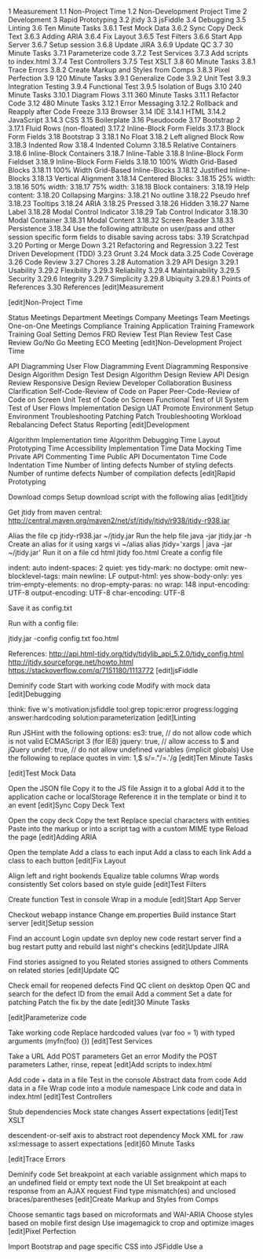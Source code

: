 1 Measurement
1.1 Non-Project Time
1.2 Non-Development Project Time
2 Development
3 Rapid Prototyping
3.2 jtidy
3.3 jsFiddle
3.4 Debugging
3.5 Linting
3.6 Ten Minute Tasks
3.6.1 Test Mock Data
3.6.2 Sync Copy Deck Text
3.6.3 Adding ARIA
3.6.4 Fix Layout
3.6.5 Test Filters
3.6.6 Start App Server
3.6.7 Setup session
3.6.8 Update JIRA
3.6.9 Update QC
3.7 30 Minute Tasks
3.7.1 Parameterize code
3.7.2 Test Services
3.7.3 Add scripts to index.html
3.7.4 Test Controllers
3.7.5 Test XSLT
3.8 60 Minute Tasks
3.8.1 Trace Errors
3.8.2 Create Markup and Styles from Comps
3.8.3 Pixel Perfection
3.9 120 Minute Tasks
3.9.1 Generalize Code
3.9.2 Unit Test
3.9.3 Integration Testing
3.9.4 Functional Test
3.9.5 Isolation of Bugs
3.10 240 Minute Tasks
3.10.1 Diagram Flows
3.11 360 Minute Tasks
3.11.1 Refactor Code
3.12 480 Minute Tasks
3.12.1 Error Messaging
3.12.2 Rollback and Reapply after Code Freeze
3.13 Browser
3.14 IDE
3.14.1 HTML
3.14.2 JavaScript
3.14.3 CSS
3.15 Boilerplate
3.16 Pseudocode
3.17 Bootstrap 2
3.17.1 Fluid Rows (non-floated)
3.17.2 Inline-Block Form Fields
3.17.3 Block Form Fields
3.18 Bootstrap 3
3.18.1 No Float
3.18.2 Left aligned Block Row
3.18.3 Indented Row
3.18.4 Indented Column
3.18.5 Relative Containers
3.18.6 Inline-Block Containers
3.18.7 Inline-Table
3.18.8 Inline-Block Form Fieldset
3.18.9 Inline-Block Form Fields
3.18.10 100% Width Grid-Based Blocks
3.18.11 100% Width Grid-Based Inline-Blocks
3.18.12 Justified Inline-Blocks
3.18.13 Vertical Alignment
3.18.14 Centered Blocks:
3.18.15 25% width:
3.18.16 50% width:
3.18.17 75% width:
3.18.18 Block containers:
3.18.19 Help content:
3.18.20 Collapsing Margins:
3.18.21 No outline
3.18.22 Pseudo href
3.18.23 Tooltips
3.18.24 ARIA
3.18.25 Pressed
3.18.26 Hidden
3.18.27 Name Label
3.18.28 Modal Control Indicator
3.18.29 Tab Control Indicator
3.18.30 Modal Container
3.18.31 Modal Content
3.18.32 Screen Reader
3.18.33 Persistence
3.18.34 Use the following attribute on user/pass and other session specific form fields to disable saving across tabs:
3.19 Scratchpad
3.20 Porting or Merge Down
3.21 Refactoring and Regression
3.22 Test Driven Development (TDD)
3.23 Grunt
3.24 Mock data
3.25 Code Coverage
3.26 Code Review
3.27 Chores
3.28 Automation
3.29 API Design
3.29.1 Usability
3.29.2 Flexibility
3.29.3 Reliability
3.29.4 Maintainability
3.29.5 Security
3.29.6 Integrity
3.29.7 Simplicity
3.29.8 Ubiquity
3.29.8.1 Points of References
3.30 References
[edit]Measurement

[edit]Non-Project Time

Status Meetings
Department Meetings
Company Meetings
Team Meetings
One-on-One Meetings
Compliance Training
Application Training
Framework Training
Goal Setting
Demos
FRD Review
Test Plan Review
Test Case Review
Go/No Go Meeting
ECO Meeting
[edit]Non-Development Project Time

API Diagramming
User Flow Diagramming
Event Diagramming
Responsive Design
Algorithm Design
Test Design
Algorithm Design Review
API Design Review
Responsive Design Review
Developer Collaboration
Business Clarification
Self-Code-Review of Code on Paper
Peer-Code-Review of Code on Screen
Unit Test of Code on Screen
Functional Test of UI
System Test of User Flows
Implementation Design
UAT Promote
Environment Setup
Environment Troubleshooting
Patching
Patch Troubleshooting
Workload Rebalancing
Defect Status Reporting
[edit]Development

Algorithm Implementation time
Algorithm Debugging Time
Layout Prototyping Time
Accessibility Implementation Time
Data Mocking Time
Private API Commenting Time
Public API Documentaton Time
Code Indentation Time
Number of linting defects
Number of styling defects
Number of runtime defects
Number of compilation defects
[edit]Rapid Prototyping

Download comps
Setup download script with the following alias
[edit]jtidy

Get jtidy from maven central:
http://central.maven.org/maven2/net/sf/jtidy/jtidy/r938/jtidy-r938.jar

Alias the file
cp jtidy-r938.jar ~/jtidy.jar
Run the help file
java -jar jtidy.jar -h
Create an alias for it using xargs
vi ~/alias
alias jtidy='xargs | java -jar ~/jtidy.jar'
Run it on a file
cd html
jtidy foo.html
Create a config file

indent: auto
indent-spaces: 2
quiet: yes
tidy-mark: no
doctype: omit
new-blocklevel-tags: main
newline: LF
output-html: yes
show-body-only: yes
trim-empty-elements: no
drop-empty-paras: no
wrap: 148
input-encoding: UTF-8
output-encoding: UTF-8
char-encoding: UTF-8

Save it as config.txt

Run with a config file:

jtidy.jar -config config.txt foo.html


References:
http://api.html-tidy.org/tidy/tidylib_api_5.2.0/tidy_config.html
http://jtidy.sourceforge.net/howto.html
https://stackoverflow.com/q/7151180/1113772
[edit]jsFiddle

Deminify code
Start with working code
Modify with mock data
[edit]Debugging

think: five w's
motivation:jsfiddle
tool:grep
topic:error
progress:logging
answer:hardcoding
solution:parameterization
[edit]Linting

Run JSHint with the following options:
es3: true, // do not allow code which is not valid ECMAScript 3 (for IE8)
jquery: true, // allow access to $ and jQuery
undef: true, // do not allow undefined variables (implicit globals)
Use the following to replace quotes in vim:
1,$ s/=."/=.'/g
[edit]Ten Minute Tasks

[edit]Test Mock Data

Open the JSON file
Copy it to the JS file
Assign it to a global
Add it to the application cache or localStorage
Reference it in the template or bind it to an event
[edit]Sync Copy Deck Text

Open the copy deck
Copy the text
Replace special characters with entities
Paste into the markup or into a script tag with a custom MIME type
Reload the page
[edit]Adding ARIA

Open the template
Add a class to each input
Add a class to each link
Add a class to each button
[edit]Fix Layout

Align left and right bookends
Equalize table columns
Wrap words consistently
Set colors based on style guide
[edit]Test Filters

Create function
Test in console
Wrap in a module
[edit]Start App Server

Checkout webapp instance
Change em.properties
Build instance
Start server
[edit]Setup session

Find an account
Login
update svn
deploy new code
restart server
find a bug
restart putty and rebuild last night's checkins
[edit]Update JIRA

Find stories assigned to you
Related stories assigned to others
Comments on related stories
[edit]Update QC

Check email for reopened defects
Find QC client on desktop
Open QC and search for the defect ID from the email
Add a comment
Set a date for patching
Patch the fix by the date
[edit]30 Minute Tasks

[edit]Parameterize code

Take working code
Replace hardcoded values (var foo = 1) with typed arguments (myfn(foo) {})
[edit]Test Services

Take a URL
Add POST parameters
Get an error
Modify the POST parameters
Lather, rinse, repeat
[edit]Add scripts to index.html

Add code + data in a file
Test in the console
Abstract data from code
Add data in a file
Wrap code into a module namespace
Link code and data in index.html
[edit]Test Controllers

Stub dependencies
Mock state changes
Assert expectations
[edit]Test XSLT

descendent-or-self axis to abstract root dependency
Mock XML for .raw
xsl:message to assert expectations
[edit]60 Minute Tasks

[edit]Trace Errors

Deminify code
Set breakpoint at each variable assignment which maps to an undefined field or empty text node the UI
Set breakpoint at each response from an AJAX request
Find type mismatch(es) and unclosed braces/parentheses
[edit]Create Markup and Styles from Comps

Choose semantic tags based on microformats and WAI-ARIA
Choose styles based on mobile first design
Use imagemagick to crop and optimize images
[edit]Pixel Perfection

Import Bootstrap and page specific CSS into JSFiddle
Use a <style> element for the smallest screen
Use media queries for larger screens
Use generated content for elements that are large screen specific
Use a ruler and a Fibonacci sequence to keep ratios consistent
Do not use inline styles
[edit]120 Minute Tasks

[edit]Generalize Code

Move anonymous functions to named functions
Move private methods to public methods
Move private variables to arguments
Move public methods to separate files
Move private methods to utility files
Move arguments to annotated comments
Move generic markup into separate HTML files
[edit]Unit Test

Add console logs
Add script to generate tests from console logs
Use the DOM to generate mock structures, Math.random to generate mock values, and the Function constructor to generate mock globals
[edit]Integration Testing

Use curl to test exsting JSON APIs
Use node to fake new JSON APIs
Use express to transform XML to JSON or old JSON to new JSON
[edit]Functional Test

Use Bookmarklets to generate globals
Use Selenium to fake events
Use Greasemonkey to fake function calls
[edit]Isolation of Bugs

Open SIT in one browser
Open UAT in another browser
Open Developer Tool in both browsers
Open the same URL in both browsers
Perform the same form submission in both browsers
Compare the request/response for the same form submission
If the issue is in one browser, it is a database difference
If the issue is in both browsers, it is a bug on the client or server
If the issue is 100% reproducible, it is a bug on the server
If the issue is sporadic, it is an issue on the client due to asynchronous network latency
If the issue is hard to reproduce, it is a memory leak on the client or the server
[edit]240 Minute Tasks

[edit]Diagram Flows

Map events to arrows
Map handlers to boxes
Map gaps to question marks
Map data to circles
Map templates to diamonds
[edit]360 Minute Tasks

[edit]Refactor Code

Identify bad code from diffs
Separate functional changes from maintenance changes
Rewrite code to avoid bad code
[edit]480 Minute Tasks

[edit]Error Messaging

Add inline form validation
Add error toggles
Add unit tests
[edit]Rollback and Reapply after Code Freeze

Save current source file to wiki
Revert to trunk revision
Diff trunk vs wiki
Reapply necessary code
Add unit test new code
Add functional test
Split new conditional blocks into services
Add unit tests for each service
[edit]Browser

Disable same origin policy
[edit]IDE

Sync via SFTP
Setup Find/Replace regex to identify missing mock data mappings in AJAX requests
[edit]HTML

Start with prototype markup from creative team
Merge with markup from xeon-shared views directory
Replace ng-controller with a directive when sharing templates
Replace prototype data binding attributes
To clone part of a directive template:
Add an ID attribute to the element in question
Add position:absolute;z-index:-1 to the element
Proxy it via a <label> tag or the :target selector
Identify one-way and two-way bindings for optimization

Use event delegation and services rather than inline events
Add prefetching link metadata to the index.html or index.ftl
[edit]JavaScript

Start with inline events
Add stub function calls
Insert working callbacks without validation
Use the angular.mock.dump() method to dump variables
[edit]CSS

Start with existing markup and class attributes
Extend with inline styles
Decide on new class names
Convert inline styles to new class names
[edit]Boilerplate

index.html with globals
package.json with required libraries
Gruntfile.js with unminified copy tasks
karma.conf.js with _dev-site mapping of code coverage report
[edit]Pseudocode

Start with MVVM (HTML + onclick => module + directive)
Move to flow diagram
Separate UX code (templates) from business logic(events) and performance code (experiments)
[edit]Bootstrap 2

[edit] Fluid Rows (non-floated)

.row-fluid [class*="span"]
[edit] Inline-Block Form Fields

.input-append input[class*="span"]
[edit] Block Form Fields

 input[class*="span"],
 select[class*="span"],
 textarea[class*="span"],
 .uneditable-input
[edit]Bootstrap 3

[edit] No Float

.visible-xs-block.input-group.col-0
[edit] Left aligned Block Row

.row.input-group.col-0
[edit] Indented Row

.input-group.col-0
[edit] Indented Column

.col-xs-offset-1
.col-sm-offset-1
.col-md-offset-1
.col-lg-offset-1
.col-xs-offset-2
.col-sm-offset-2
.col-md-offset-2
.col-lg-offset-2
.col-xs-offset-3
.col-sm-offset-3
.col-md-offset-3
.col-lg-offset-3
[edit] Relative Containers

.carousel
.modal-dialog
[edit] Inline-Block Containers

.visible-xs-inline-block
.visible-sm-inline-block
.visible-md-inline-block
.visible-lg-inline-block
.radio-inline
[edit] Inline-Table

.form-inline .input-group
[edit] Inline-Block Form Fieldset

.form-inline .form-group
[edit] Inline-Block Form Fields

.form-inline .form-control
[edit] 100% Width Grid-Based Blocks

.col-xs-12.input-group.col-0
[edit] 100% Width Grid-Based Inline-Blocks

.col-xs-12.input-group.col-0.visible-xs-inline-block.visible-sm-inline-block.visible-md-inline-block.visible-lg-inline-block
[edit] Justified Inline-Blocks

.text-justify
[edit] Vertical Alignment

.form-inline .control-label
[edit] Centered Blocks:

.center-block
[edit] 25% width:

.col-sm-3
.col-md-3
.col-lg-3
[edit] 50% width:

.col-sm-6
.col-md-6
.col-lg-6
.utility-menu
.page-refresh
[edit] 75% width:

.col-sm-9
.col-md-9
.col-lg-9
[edit] Block containers:

.visible-xs-block
.visible-sm-block
.visible-md-block
.visible-lg-block
[edit] Help content:

.help-block
[edit] Collapsing Margins:

.voffset1
.voffset2
.voffset3
.voffset4
.voffset5
.voffset6
.voffset7
.voffset8
.voffset9
[edit] No outline

.open > a 
[edit] Pseudo href

button .btn-link
[edit] Tooltips

data-toggle="tooltip" data-placement="left" title="Tooltip on left"
[edit]ARIA

[edit] Pressed

aria-pressed="true"
[edit] Hidden

aria-hidden="true"
[edit] Name Label

aria-label="Close"
[edit] Modal Control Indicator

aria-haspopup="true"
[edit] Tab Control Indicator

aria-controls="trade-tab"
[edit]Modal Container

role="dialog"
[edit]Modal Content

role="document"
[edit] Screen Reader

.sr-only (Text)
.sr-only-focusable (Form)
[edit]Persistence

[edit] Use the following attribute on user/pass and other session specific form fields to disable saving across tabs:

autocomplete="off"
[edit]Scratchpad

Deminify library code
Put all script tags inline
Set breakpoints to test assumptions
[edit]Porting or Merge Down

Open trunk and branch files in a diff tool(text-compare.com / kdiff3)
Put the side by side view in one tab, and the remote source view in another
Identify the new code in the side by side view, then copy it from the remote source view
Paste it into the branch, then save the file
Run jshint, find the next diff, then repeat
[edit]Refactoring and Regression

Hardcode new variables
Comment out new blocks of code
Use a hashed array tree + a JSON search utility as a generic function argument for easy extensibility
[{"foo":"hi","bar":"bye","baz":[{"num":123},456]]
Revert to old version, then replace one function at a time
Separate refactoring into three commits:
Add new and modified unit tests, then check in
Add new function statements, then check in
Change existing functions, then check in
[edit]Test Driven Development (TDD)

Map HTML IDs and attributes to events
Map events handlers to expected arguments and global dependencies
Map expectations to Boolean assertions
[edit]Grunt

Setup watch
cd xeon-[retirement|trading] 
nohup grunt watch &
Setup jshint
Setup livereload
[edit]Mock data

Go to app/index.html
Change mock: false to mock: true
[edit]Code Coverage

Go to karma.conf.js
Add a second reporter to output to the root index page of your local nodeJS server
[edit]Code Review

Check crucible
Run svn up
Run jshint
[edit]Chores

File issues for
svn promote issues
spring compilation failure
web server misconfigurations
load balancer policy mismatches
account database corruption
batch job non-existence
[edit]Automation

TortoiseSVN hook for doing svn up before svn commit
End-to-end testing tied to Test Scenarios
Add flowcharts for user stories
Add bulleted list to sub-tasks
Add Interaction story for each sprint
Add Infrastructure story for each sprint
Stop sending email for report blockers
[edit]API Design

[edit]Usability

[edit]Flexibility

[edit]Reliability

[edit]Maintainability

[edit]Security

[edit]Integrity

[edit]Simplicity

[edit]Ubiquity

[edit]Points of References

**References**

https://medium.com/@jordan_mohi/adding-react-to-an-existing-page-fb128fed94ee

https://medium.com/dailyjs/running-mocha-tests-as-native-es6-modules-in-a-browser-882373f2ecb0

https://medium.com/@andy.neale/learning-react-setting-up-a-minimal-react-development-environment-fcd17fc7dee1

https://medium.com/front-end-hacking/how-it-feels-to-learn-javascript-in-2017-a934b801fbe

https://codeburst.io/fastest-way-to-publish-a-vue-js-component-on-npm-d58f59e185f8